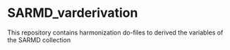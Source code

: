 # SARMD_varderivation
This repository contains harmonization do-files to derived the variables of the SARMD collection
